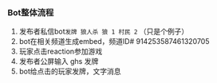 ### Bot整体流程

1. 发布者私信bot```发牌 狼人杀 狼 1 村民 2``` （只是个例子）
2. bot在相关频道生成embed，频道ID# 914253587461320705
3. 玩家点击reaction参加游戏
4. 发布者公屏输入 ghs 发牌
5. bot给点击的玩家发牌，文字消息
